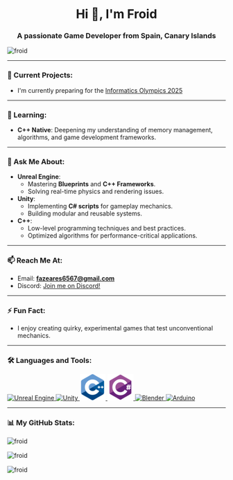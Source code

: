 <h1 align="center">Hi 👋, I'm Froid</h1>
<h3 align="center">A passionate Game Developer from Spain, Canary Islands</h3>

<p align="left"> 
  <img src="https://komarev.com/ghpvc/?username=froid&label=Profile%20views&color=0e75b6&style=flat" alt="froid" /> 
</p>

---

### 🔭 Current Projects:
- I'm currently preparing for the [Informatics Olympics 2025](https://2025.olimpiada-informatica.org)

---

### 🌱 Learning:
- **C++ Native**: Deepening my understanding of memory management, algorithms, and game development frameworks.

---

### 💬 Ask Me About:
- **Unreal Engine**:
  - Mastering **Blueprints** and **C++ Frameworks**.
  - Solving real-time physics and rendering issues.
- **Unity**:
  - Implementing **C# scripts** for gameplay mechanics.
  - Building modular and reusable systems.
- **C++**:
  - Low-level programming techniques and best practices.
  - Optimized algorithms for performance-critical applications.

---

### 📫 Reach Me At:
- Email: **fazeares6567@gmail.com**
- Discord: [Join me on Discord!](https://discord.gg/EJT9jqqy3M)

---

### ⚡ Fun Fact:
- I enjoy creating quirky, experimental games that test unconventional mechanics.

---

### 🛠️ Languages and Tools:
<p align="left">
  <!-- Unreal Engine -->
  <a href="https://unrealengine.com/" target="_blank" rel="noreferrer">
    <img src="https://img.icons8.com/ios-filled/100/000000/unreal-engine.png" alt="Unreal Engine" width="60" height="60"/>
  </a>
  <!-- Unity -->
  <a href="https://unity.com/" target="_blank" rel="noreferrer">
    <img src="https://img.icons8.com/ios-filled/100/000000/unity.png" alt="Unity" width="60" height="60"/>
  </a>
  <!-- C++ -->
  <a href="https://www.w3schools.com/cpp/" target="_blank" rel="noreferrer">
    <img src="https://raw.githubusercontent.com/devicons/devicon/master/icons/cplusplus/cplusplus-original.svg" alt="C++" width="60" height="60"/>
  </a>
  <!-- C# -->
  <a href="https://learn.microsoft.com/en-us/dotnet/csharp/" target="_blank" rel="noreferrer">
    <img src="https://raw.githubusercontent.com/devicons/devicon/master/icons/csharp/csharp-original.svg" alt="C#" width="60" height="60"/>
  </a>
  <!-- Blender -->
  <a href="https://www.blender.org/" target="_blank" rel="noreferrer">
    <img src="https://download.blender.org/branding/community/blender_community_badge_white.svg" alt="Blender" width="60" height="60"/>
  </a>
  <!-- Arduino -->
  <a href="https://www.arduino.cc/" target="_blank" rel="noreferrer">
    <img src="https://cdn.worldvectorlogo.com/logos/arduino-1.svg" alt="Arduino" width="60" height="60"/>
  </a>
</p>

---

### 📊 My GitHub Stats:
<p>
  <img align="center" src="https://github-readme-stats.vercel.app/api/top-langs?username=froid&show_icons=true&locale=en&layout=compact&theme=radical" alt="froid" />
</p>
<p>
  <img align="center" src="https://github-readme-stats.vercel.app/api?username=froid&show_icons=true&locale=en&theme=radical" alt="froid" />
</p>
<p>
  <img align="center" src="https://github-readme-streak-stats.herokuapp.com/?user=froid&theme=radical" alt="froid" />
</p>
